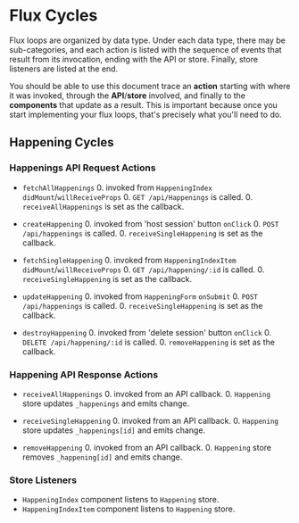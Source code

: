 # Flux Cycles

Flux loops are organized by data type. Under each data type, there may
be sub-categories, and each action is listed with the sequence of events
that result from its invocation, ending with the API or store. Finally,
store listeners are listed at the end.

You should be able to use this document trace an **action** starting
with where it was invoked, through the **API**/**store** involved, and
finally to the **components** that update as a result. This is important
because once you start implementing your flux loops, that's precisely
what you'll need to do.


## Happening Cycles

### Happenings API Request Actions

* `fetchAllHappenings`
  0. invoked from `HappeningIndex` `didMount`/`willReceiveProps`
  0. `GET /api/Happenings` is called.
  0. `receiveAllHappenings` is set as the callback.

* `createHappening`
  0. invoked from 'host session' button `onClick`
  0. `POST /api/happenings` is called.
  0. `receiveSingleHappening` is set as the callback.

* `fetchSingleHappening`
  0. invoked from `HappeningIndexItem` `didMount`/`willReceiveProps`
  0. `GET /api/happening/:id` is called.
  0. `receiveSingleHappening` is set as the callback.

* `updateHappening`
  0. invoked from `HappeningForm` `onSubmit`
  0. `POST /api/happenings` is called.
  0. `receiveSingleHappening` is set as the callback.

* `destroyHappening`
  0. invoked from 'delete session' button `onClick`
  0. `DELETE /api/happening/:id` is called.
  0. `removeHappening` is set as the callback.

### Happening API Response Actions

* `receiveAllHappenings`
  0. invoked from an API callback.
  0. `Happening` store updates `_happenings` and emits change.

* `receiveSingleHappening`
  0. invoked from an API callback.
  0. `Happening` store updates `_happenings[id]` and emits change.

* `removeHappening`
  0. invoked from an API callback.
  0. `Happening` store removes `_happening[id]` and emits change.

### Store Listeners

* `HappeningIndex` component listens to `Happening` store.
* `HappeningIndexItem` component listens to `Happening` store.
